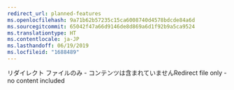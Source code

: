 ```yaml
---
redirect_url: planned-features
ms.openlocfilehash: 9a71b62b57235c15ca6008740d4578bdcde84a6d
ms.sourcegitcommit: 65042f47a66d9146de8d869a6d1f92b9a5ca9524
ms.translationtype: HT
ms.contentlocale: ja-JP
ms.lasthandoff: 06/19/2019
ms.locfileid: "1688489"
---
```

<span data-ttu-id="fc440-101">リダイレクト ファイルのみ - コンテンツは含まれていません</span><span class="sxs-lookup"><span data-stu-id="fc440-101">Redirect file only - no content included</span></span>